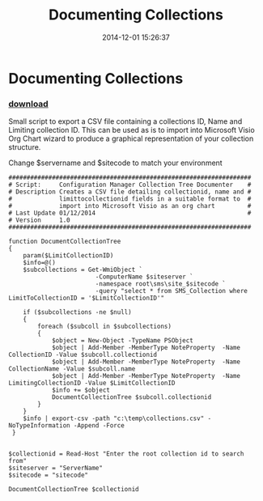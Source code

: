 ﻿---
pid:            5617
poster:         Brian Skinner
title:          Documenting Collections
date:           2014-12-01 15:26:37
format:         posh
parent:         0
parent:         0

---

# Documenting Collections

### [download](5617.ps1)

Small script to export a CSV file containing a collections ID, Name and Limiting collection ID. This can be used as is to import into Microsoft Visio Org Chart wizard to produce a graphical representation of your collection structure.

Change $servername and $sitecode to match your environment

```posh
###################################################################
# Script:     Configuration Manager Collection Tree Documenter    #
# Description Creates a CSV file detailing collectionid, name and #
#             limittocollectionid fields in a suitable format to  #
#             import into Microsoft Visio as an org chart         #
# Last Update 01/12/2014                                          #
# Version     1.0 			
###################################################################

function DocumentCollectionTree
{
    param($LimitCollectionID)
    $info=@()
    $subcollections = Get-WmiObject `
                        -ComputerName $siteserver `
                        -namespace root\sms\site_$sitecode `
                        -query "select * from SMS_Collection where LimitToCollectionID = '$LimitCollectionID'"

    if ($subcollections -ne $null)
    {
        foreach ($subcoll in $subcollections)
        {
            $object = New-Object -TypeName PSObject
            $object | Add-Member -MemberType NoteProperty  -Name CollectionID -Value $subcoll.collectionid
            $object | Add-Member -MemberType NoteProperty  -Name CollectionName -Value $subcoll.name
            $object | Add-Member -MemberType NoteProperty  -Name LimitingCollectionID -Value $LimitCollectionID
            $info += $object
            DocumentCollectionTree $subcoll.collectionid
        }
    }
    $info | export-csv -path "c:\temp\collections.csv" -NoTypeInformation -Append -Force
 }


$collectionid = Read-Host "Enter the root collection id to search from" 
$siteserver = "ServerName"
$sitecode = "sitecode"

DocumentCollectionTree $collectionid
```
